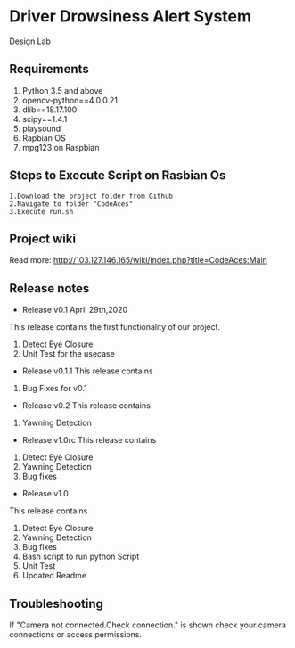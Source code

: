 # Driver Drowsiness Alert System 

Design Lab

## Requirements

1. Python 3.5 and above
2. opencv-python==4.0.0.21
3. dlib==18.17.100
4. scipy==1.4.1
5. playsound
6. Rapbian OS
7. mpg123 on Raspbian

## Steps to Execute Script on Rasbian Os
```
1.Download the project folder from Github
2.Navigate to folder "CodeAces"
3.Execute run.sh
```
## Project wiki

Read more: http://103.127.146.165/wiki/index.php?title=CodeAces:Main

## Release notes
* Release v0.1
April 29th,2020

This release contains the first functionality of our project.
1. Detect Eye Closure
2. Unit Test for the usecase

* Release v0.1.1
This release contains
1. Bug Fixes for v0.1


* Release v0.2
This release contains
1. Yawning Detection

* Release v1.0rc
This release contains
1. Detect Eye Closure
2. Yawning Detection
3. Bug fixes

* Release v1.0

This release contains
1. Detect Eye Closure
2. Yawning Detection
3. Bug fixes
4. Bash script to run python Script
5. Unit Test
6. Updated Readme

## Troubleshooting
If "Camera not connected.Check connection." is shown check your camera connections or access permissions.
